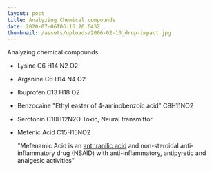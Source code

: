 ```yaml
---
layout: post
title: Analyzing Chemical compounds
date: 2020-07-06T06:16:26.643Z
thumbnail: /assets/uploads/2006-02-13_drop-impact.jpg
---
```

Analyzing chemical compounds 

* Lysine C6 H14 N2 O2
* Arganine C6 H14 N4 O2
* Ibuprofen C13 H18 O2
* Benzocaine "Ethyl easter of 4-aminobenzoic acid" C9H11NO2
* Serotonin C10H12N2O Toxic, Neural transmittor
* Mefenic Acid C15H15NO2

  "Mefenamic Acid is an [anthranilic acid](https://pubchem.ncbi.nlm.nih.gov/compound/anthranilic%20acid) and non-steroidal anti-inflammatory drug (NSAID) with anti-inflammatory, antipyretic and analgesic activities"
